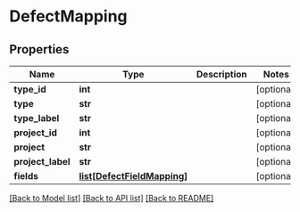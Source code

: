 # DefectMapping

## Properties
Name | Type | Description | Notes
------------ | ------------- | ------------- | -------------
**type_id** | **int** |  | [optional] 
**type** | **str** |  | [optional] 
**type_label** | **str** |  | [optional] 
**project_id** | **int** |  | [optional] 
**project** | **str** |  | [optional] 
**project_label** | **str** |  | [optional] 
**fields** | [**list[DefectFieldMapping]**](DefectFieldMapping.md) |  | [optional] 

[[Back to Model list]](../README.md#documentation-for-models) [[Back to API list]](../README.md#documentation-for-api-endpoints) [[Back to README]](../README.md)



